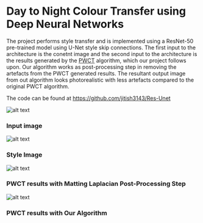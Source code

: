 # Day to Night Colour Transfer using Deep Neural Networks


The project performs style transfer and is implemented using a ResNet-50 pre-trained model using U-Net style skip connections. The first input to the architecture is the conetnt image and the second input to the architecture is the results generated by the [PWCT](https://arxiv.org/abs/1802.06474) algorithm, which our project follows upon. Our algorithm works as post-processing step in removing the artefacts from the PWCT generated results. The resultant output image from out algorithm looks photorealistic with less artefacts compared to the original PWCT algorithm. 


The code can be found at https://github.com/jitish3143/Res-Unet

![alt text](https://github.com/jitish3143/Res-Unet//blob/main/images/im13.png?raw=true)<br/>
### Input image

![alt text](https://github.com/jitish3143/Res-Unet//blob/main/images/tar13.png?raw=true)<br/>
### Style Image

![alt text](https://github.com/jitish3143/Res-Unet//blob/main/images/out_post13.png?raw=true)<br/>
### PWCT results with Matting Laplacian Post-Processing Step

![alt text](https://github.com/jitish3143/Res-Unet//blob/main/images/out13.png?raw=true)<br/>

### PWCT results with Our Algorithm
